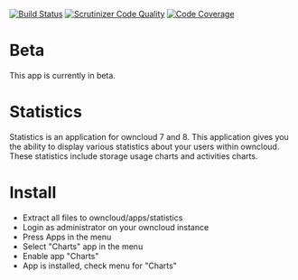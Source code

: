 [![Build Status](https://travis-ci.org/arnovr/owncloud-statistics.svg?branch=master)](https://travis-ci.org/arnovr/owncloud-statistics)
[![Scrutinizer Code Quality](https://scrutinizer-ci.com/g/arnovr/owncloud-statistics/badges/quality-score.png?b=master)](https://scrutinizer-ci.com/g/arnovr/owncloud-statistics/?branch=master)
[![Code Coverage](https://scrutinizer-ci.com/g/arnovr/owncloud-statistics/badges/coverage.png?b=master)](https://scrutinizer-ci.com/g/arnovr/owncloud-statistics/?branch=master)

Beta
====
This app is currently in beta.

Statistics
==========
Statistics is an application for owncloud 7 and 8.
This application gives you the ability to display various statistics about your users within owncloud.
These statistics include storage usage charts and activities charts.

Install
=======
- Extract all files to owncloud/apps/statistics
- Login as administrator on your owncloud instance
- Press Apps in the menu
- Select "Charts" app in the menu
- Enable app "Charts"
- App is installed, check menu for "Charts"